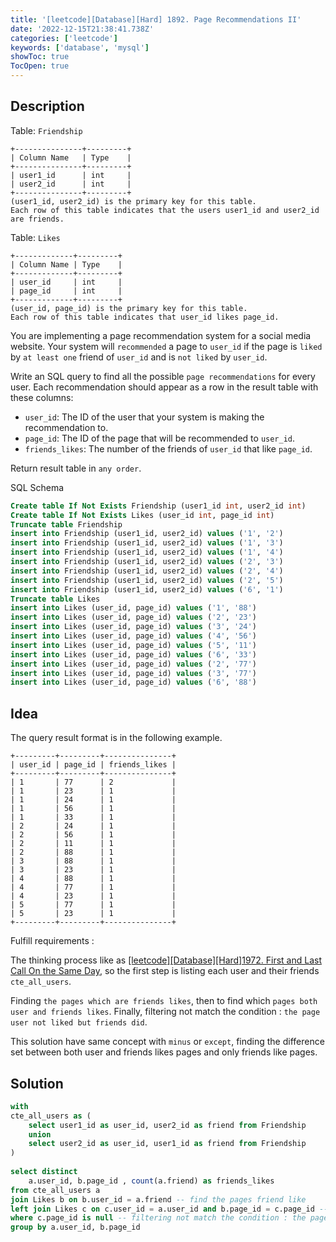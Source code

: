 ```yaml
---
title: '[leetcode][Database][Hard] 1892. Page Recommendations II'
date: '2022-12-15T21:38:41.738Z'
categories: ['leetcode']
keywords: ['database', 'mysql']
showToc: true
TocOpen: true
---
```


## Description

Table: `Friendship`
```
+---------------+---------+  
| Column Name   | Type    |  
+---------------+---------+  
| user1_id      | int     |  
| user2_id      | int     |  
+---------------+---------+  
(user1_id, user2_id) is the primary key for this table.  
Each row of this table indicates that the users user1_id and user2_id are friends.
```

Table: `Likes`
```
+-------------+---------+  
| Column Name | Type    |  
+-------------+---------+  
| user_id     | int     |  
| page_id     | int     |  
+-------------+---------+  
(user_id, page_id) is the primary key for this table.  
Each row of this table indicates that user_id likes page_id.
```

You are implementing a page recommendation system for a social media website. Your system will `recommended` a page to `user_id` if the page is `liked` by `at least one` friend of `user_id` and is `not liked` by `user_id`.

Write an SQL query to find all the possible `page recommendations` for every user. Each recommendation should appear as a row in the result table with these columns:

*   `user_id`: The ID of the user that your system is making the recommendation to.
*   `page_id`: The ID of the page that will be recommended to `user_id`.
*   `friends_likes`: The number of the friends of `user_id` that like `page_id`.

Return result table in `any order`.

SQL Schema
```sql
Create table If Not Exists Friendship (user1_id int, user2_id int)  
Create table If Not Exists Likes (user_id int, page_id int)  
Truncate table Friendship  
insert into Friendship (user1_id, user2_id) values ('1', '2')  
insert into Friendship (user1_id, user2_id) values ('1', '3')  
insert into Friendship (user1_id, user2_id) values ('1', '4')  
insert into Friendship (user1_id, user2_id) values ('2', '3')  
insert into Friendship (user1_id, user2_id) values ('2', '4')  
insert into Friendship (user1_id, user2_id) values ('2', '5')  
insert into Friendship (user1_id, user2_id) values ('6', '1')  
Truncate table Likes  
insert into Likes (user_id, page_id) values ('1', '88')  
insert into Likes (user_id, page_id) values ('2', '23')  
insert into Likes (user_id, page_id) values ('3', '24')  
insert into Likes (user_id, page_id) values ('4', '56')  
insert into Likes (user_id, page_id) values ('5', '11')  
insert into Likes (user_id, page_id) values ('6', '33')  
insert into Likes (user_id, page_id) values ('2', '77')  
insert into Likes (user_id, page_id) values ('3', '77')  
insert into Likes (user_id, page_id) values ('6', '88')
```
## Idea

The query result format is in the following example.
```
+---------+---------+---------------+  
| user_id | page_id | friends_likes |  
+---------+---------+---------------+  
| 1       | 77      | 2             |  
| 1       | 23      | 1             |  
| 1       | 24      | 1             |  
| 1       | 56      | 1             |  
| 1       | 33      | 1             |  
| 2       | 24      | 1             |  
| 2       | 56      | 1             |  
| 2       | 11      | 1             |  
| 2       | 88      | 1             |  
| 3       | 88      | 1             |  
| 3       | 23      | 1             |  
| 4       | 88      | 1             |  
| 4       | 77      | 1             |  
| 4       | 23      | 1             |  
| 5       | 77      | 1             |  
| 5       | 23      | 1             |  
+---------+---------+---------------+
```
Fulfill requirements :

The thinking process like as [[leetcode][Database][Hard]1972. First and Last Call On the Same Day](https://zhengwei-liu.medium.com/leetcode-database-hard-1972-first-and-last-call-on-the-same-day-423e4a8e9c71), so the first step is listing each user and their friends `cte_all_users`.

Finding `the pages which are friends likes`, then to find which `pages both user and friends likes`. Finally, filtering not match the condition : `the page user not liked but friends did`.

This solution have same concept with `minus` or `except`, finding the difference set between both user and friends likes pages and only friends like pages.

## Solution
```sql
with  
cte_all_users as (  
    select user1_id as user_id, user2_id as friend from Friendship  
    union  
    select user2_id as user_id, user1_id as friend from Friendship  
)  
  
select distinct  
    a.user_id, b.page_id , count(a.friend) as friends_likes  
from cte_all_users a  
join Likes b on b.user_id = a.friend -- find the pages friend like  
left join Likes c on c.user_id = a.user_id and b.page_id = c.page_id -- find the pages both user and friend like  
where c.page_id is null -- filtering not match the condition : the page user not liked but friends did.   
group by a.user_id, b.page_id
```